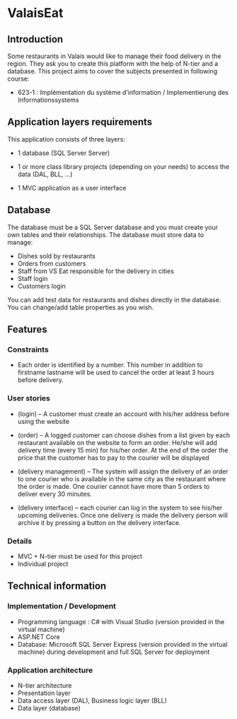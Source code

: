 # ValaisEat


## Introduction

Some restaurants in Valais would like to manage their food delivery in the region. They ask you to create this platform with the help of N-tier and a database.
This project aims to cover the subjects presented in following course:

- 623-1 : Implémentation du système d’information / Implementierung des Informationssystems


## Application layers requirements

This application consists of three layers:

- 1 database (SQL Server Server)

- 1 or more class library projects (depending on your needs) to access the data (DAL, BLL, …)

- 1 MVC application as a user interface


## Database

The database must be a SQL Server database and you must create your own tables and their relationships. The database must store data to manage:

- Dishes sold by restaurants
- Orders from customers
- Staff from VS Eat responsible for the delivery in cities
- Staff login
- Customers login

You can add test data for restaurants and dishes directly in the database. You can change/add table properties as you wish.


## Features

### Constraints

- Each order is identified by a number. This number in addition to firstname lastname will be used to cancel the order at least 3 hours before delivery.

### User stories

- (login) – A customer must create an account with his/her address before using the website

- (order) – A logged customer can choose dishes from a list given by each restaurant available on the website to form an order. He/she will add delivery time (every 15 min) for his/her order. At the end of the order the price that the customer has to pay to the courier will be displayed

- (delivery management) – The system will assign the delivery of an order to one courier who is available in the same city as the restaurant where the order is made. One courier cannot have more than 5 orders to deliver every 30 minutes.

- (delivery interface) – each courier can log in the system to see his/her upcoming deliveries. Once one delivery is made the delivery person will archive it by pressing a button on the delivery interface.

### Details

- MVC + N-tier must be used for this project
- Individual project


## Technical information

### Implementation / Development

- Programming language : C# with Visual Studio (version provided in the virtual machine)
- ASP.NET Core
- Database: Microsoft SQL Server Express (version provided in the virtual machine) during development and full SQL Server for deployment

### Application architecture
- N-tier architecture
- Presentation layer
- Data access layer (DAL), Business logic layer (BLL)
- Data layer (database)